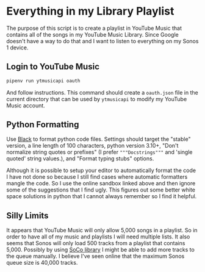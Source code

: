 # Everything in my Library Playlist

The purpose of this script is to create a playlist in YouTube Music that contains
all of the songs in my YouTube Music Library. Since Google doesn't have a way to
do that and I want to listen to everything on my Sonos 1 device.

## Login to YouTube Music

```sh
pipenv run ytmusicapi oauth
```

And follow instructions. This command should create a `oauth.json` file in the
current directory that can be used by `ytmusicapi` to modify my YouTube Music
account.

## Python Formatting

Use [Black](https://black.vercel.app/?version=stable&state=_Td6WFoAAATm1rRGAgAhARYAAAB0L-Wj4ABrAEddAD2IimZxl1N_W1ktIvcnCRywToX8gFKcWutDOwKKLKrASR9hIKEm62fqgvXlOZubtjviIJdrWHeOg9Eh_fA8IcOitKvsHsAAAADHH5AiHeIXpAABY2w8oFIqH7bzfQEAAAAABFla)
to format python code files. Settings should target the "stable" version, a line
length of 100 characters, python version 3.10+, "Don't normalize string quotes or
prefixes" (I prefer `"""Docstrings"""` and 'single quoted' string values.), and
"Format typing stubs" options.

Although it is possible to setup your editor to automatically format the code I
have not done so because I still find cases where automatic formatters mangle the
code. So I use the online sandbox linked above and then ignore some of the
suggestions that I find ugly. This figures out some better white space solutions
in python that I cannot always remember so I find it helpful.

## Silly Limits

It appears that YouTube Music will only allow 5,000 songs in a playlist. So in
order to have all of my music and playlists I will need multiple lists. It also
seems that Sonos will only load 500 tracks from a playlist that contains 5,000.
Possibly by using [SoCo library](https://soco.readthedocs.io/en/latest/api/soco.core.html)
I might be able to add more tracks to the queue manually. I believe I've seen
online that the maximum Sonos queue size is 40,000 tracks.
